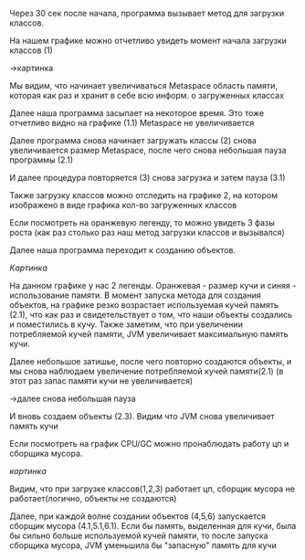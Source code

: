 Через 30 сек после начала, программа вызывает метод для загрузки классов.

На нашем графике можно отчетливо увидеть момент начала загрузки классов (1)

->картинка

Мы видим, что начинает увеличиваться Metaspace область памяти, которая как раз и хранит в себе всю информ. о загруженных
классах

Далее наша программа засыпает на некоторое время. Это тоже отчетливо видно на графике (1.1) Metaspace не увеличивается

Далее программа снова начинает загружать классы (2) снова увеличивается размер Metaspace, после чего снова небольшая
пауза программы (2.1)

И далее процедура повторяется (3) снова загрузка и затем пауза (3.1)

Также загрузку классов можно отследить на графике 2, на котором изображено в виде графика кол-во загруженных классов

Если посмотреть на оранжевую легенду, то можно увидеть 3 фазы роста (как раз столько раз наш метод загрузки классов и
вызывался)

Далее наша программа переходит к созданию объектов.

*Картинка*

На данном графике у нас 2 легенды. Оранжевая - размер кучи и синяя - использование памяти. В момент запуска метода для
создания объектов, на графике резко возрастает используемая кучей память (2.1), что как раз и свидетельствует о том, что
наши объекты создались и поместились в кучу. Также заметим, что при увеличении потребляемой кучей памяти, JVM
увеличивает максимальную память кучи.

Далее небольшое затишье, после чего повторно создаются объекты, и мы снова наблюдаем увеличение потребляемой кучей
памяти(2.1) (в этот раз запас памяти кучи не увеличивается)

->далее снова небольшая пауза

И вновь создаем объекты (2.3). Видим что JVM снова увеличивает память кучи

Если посмотреть на график CPU/GC можно пронаблюдать работу цп и сборщика мусора.

*картинка*

Видим, что при загрузке классов(1,2,3) работает цп, сборщик мусора не работает(логично, объекты не создаются)

Далее, при каждой волне создании объектов (4,5,6) запускается сборщик мусора (4.1,5.1,6.1). Если бы память, выделенная
для кучи, была бы сильно больше используемой кучей памяти, то после запуска сборщика мусора, JVM уменьшила бы "запасную"
память для кучи 


